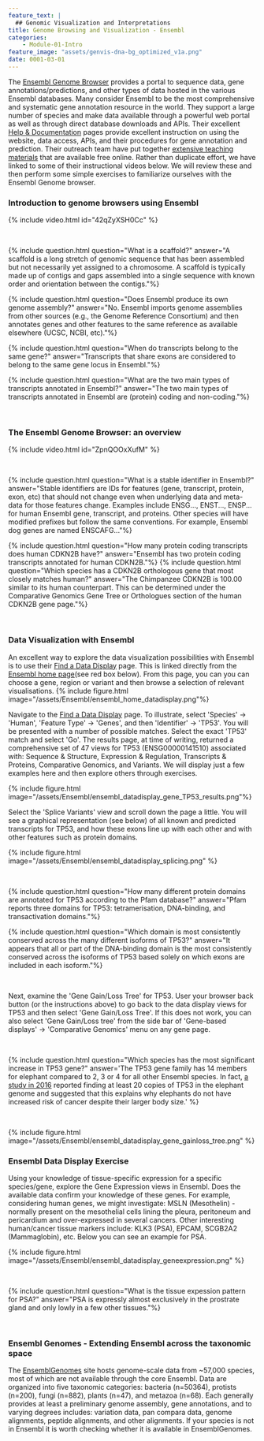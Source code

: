 ```yaml
---
feature_text: |
  ## Genomic Visualization and Interpretations
title: Genome Browsing and Visualization - Ensembl
categories:
    - Module-01-Intro
feature_image: "assets/genvis-dna-bg_optimized_v1a.png"
date: 0001-03-01
---
```


The [Ensembl Genome Browser](http://www.ensembl.org/index.html) provides a portal to sequence data, gene annotations/predictions, and other types of data hosted in the various Ensembl databases. Many consider Ensembl to be the most comprehensive and systematic gene annotation resource in the world. They support a large number of species and make data available through a powerful web portal as well as through direct database downloads and APIs. Their excellent [Help & Documentation](http://www.ensembl.org/info/index.html) pages provide excellent instruction on using the website, data access, APIs, and their procedures for gene annotation and prediction. Their outreach team have put together [extensive teaching materials](http://www.ensembl.org/info/website/tutorials/index.html) that are available free online. Rather than duplicate effort, we have linked to some of their instructional videos below. We will review these and then perform some simple exercises to familiarize ourselves with the Ensembl Genome browser.

### Introduction to genome browsers using Ensembl

{% include video.html id="42qZyXSH0Cc" %}
<p><br></p>
{% include question.html question="What is a scaffold?" answer="A scaffold is a long stretch of genomic sequence that has been assembled but not necessarily yet assigned to a chromosome. A scaffold is typically made up of contigs and gaps assembled into a single sequence with known order and orientation between the contigs."%}

{% include question.html question="Does Ensembl produce its own genome assembly?" answer="No. Ensembl imports genome assemblies from other sources (e.g., the Genome Reference Consortium) and then annotates genes and other features to the same reference as available elsewhere (UCSC, NCBI, etc)."%}

{% include question.html question="When do transcripts belong to the same gene?" answer="Transcripts that share exons are considered to belong to the same gene locus in Ensembl."%}

{% include question.html question="What are the two main types of transcripts annotated in Ensembl?" answer="The two main types of transcripts annotated in Ensembl are (protein) coding and non-coding."%}
<p><br></p>

### The Ensembl Genome Browser: an overview

{% include video.html id="ZpnQOOxXufM" %}
<p><br></p>
{% include question.html question="What is a stable identifier in Ensembl?" answer="Stable identifiers are IDs for features (gene, transcript, protein, exon, etc) that should not change even when underlying data and meta-data for those features change. Examples include ENSG..., ENST..., ENSP... for human Ensembl gene, transcript, and proteins. Other species will have modified prefixes but follow the same conventions. For example, Ensembl dog genes are named ENSCAFG..."%}

{% include question.html question="How many protein coding transcripts does human CDKN2B have?" answer="Ensembl has two protein coding transcripts annotated for human CDKN2B."%}
{% include question.html question="Which species has a CDKN2B orthologous gene that most closely matches human?" answer="The Chimpanzee CDKN2B is 100.00 similar to its human counterpart. This can be determined under the Comparative Genomics Gene Tree or Orthologues section of the human CDKN2B gene page."%}
<p><br></p>

### Data Visualization with Ensembl

An excellent way to explore the data visualization possibilities with Ensembl is to use their [Find a Data Display](http://www.ensembl.org/info/website/gallery.html) page. This is linked directly from the [Ensembl home page](http://www.ensembl.org/index.html)(see red box below). From this page, you can you can choose a gene, region or variant and then browse a selection of relevant visualisations.
{% include figure.html image="/assets/Ensembl/ensembl_home_datadisplay.png"%}

Navigate to the [Find a Data Display](http://www.ensembl.org/info/website/gallery.html) page. To illustrate, select 'Species' -> 'Human', 'Feature Type' -> 'Genes', and then 'Identifier' -> 'TP53'. You will be presented with a number of possible matches. Select the exact 'TP53' match and select 'Go'. The results page, at time of writing, returned a comprehensive set of 47 views for TP53 (ENSG00000141510) associated with: Sequence & Structure, Expression & Regulation, Transcripts & Proteins, Comparative Genomics, and Variants. We will display just a few examples here and then explore others through exercises.

{% include figure.html image="/assets/Ensembl/ensembl_datadisplay_gene_TP53_results.png"%}

Select the 'Splice Variants' view and scroll down the page a little. You will see a graphical representation (see below) of all known and predicted transcripts for TP53, and how these exons line up with each other and with other features such as protein domains.

{% include figure.html image="/assets/Ensembl/ensembl_datadisplay_splicing.png" %}

<p><br></p>
{% include question.html question="How many different protein domains are annotated for TP53 according to the Pfam database?" answer="Pfam reports three domains for TP53: tetramerisation, DNA-binding, and transactivation domains."%}

{% include question.html question="Which domain is most consistently conserved across the many different isoforms of TP53?" answer="It appears that all or part of the DNA-binding domain is the most consistently conserved across the isoforms of TP53 based solely on which exons are included in each isoform."%}
<p><br></p>

Next, examine the 'Gene Gain/Loss Tree' for TP53. User your browser back button (or the instructions above) to go back to the data display views for TP53 and then select 'Gene Gain/Loss Tree'. If this does not work, you can also select 'Gene Gain/Loss tree' from the side bar of 'Gene-based displays' -> 'Comparative Genomics' menu on any gene page.

<p><br></p>
{% include question.html question="Which species has the most significant increase in TP53 gene?" answer='The TP53 gene family has 14 members for elephant compared to 2, 3 or 4 for all other Ensembl species. In fact, <a href="https://www.ncbi.nlm.nih.gov/pmc/articles/PMC5061548/">a study in 2016</a> reported finding at least 20 copies of TP53 in the elephant genome and suggested that this explains why elephants do not have increased risk of cancer despite their larger body size.' %}
<p><br></p>

{% include figure.html image="/assets/Ensembl/ensembl_datadisplay_gene_gainloss_tree.png" %}

### Ensembl Data Display Exercise

Using your knowledge of tissue-specific expression for a specific species/gene, explore the Gene Expression views in Ensembl. Does the available data confirm your knowledge of these genes. For example, considering human genes, we might investigate: MSLN (Mesothelin) - normally present on the mesothelial cells lining the pleura, peritoneum and pericardium and over-expressed in several cancers. Other interesting human/cancer tissue markers include: KLK3 (PSA), EPCAM, SCGB2A2 (Mammaglobin), etc. Below you can see an example for PSA.

{% include figure.html image="/assets/Ensembl/ensembl_datadisplay_geneexpression.png" %}

<p><br></p>
{% include question.html question="What is the tissue expession pattern for PSA?" answer="PSA is expressly almost exclusively in the prostrate gland and only lowly in a few other tissues."%}
<p><br></p>

### Ensembl Genomes - Extending Ensembl across the taxonomic space
The [EnsemblGenomes](http://ensemblgenomes.org/) site hosts genome-scale data from ~57,000 species, most of which are not available through the core Ensembl. Data are organized into five taxonomic categories: bacteria (n=50364), protists (n=200), fungi (n=882), plants (n=47), and metazoa (n=68). Each generally provides at least a preliminary genome assembly, gene annotations, and to varying degrees includes: variation data, pan compara data, genome alignments, peptide alignments, and other alignments. If your species is not in Ensembl it is worth checking whether it is available in EnsemblGenomes.
